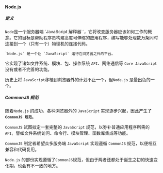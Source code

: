 #### Node.js

##### 定义
`Node`是一个服务器端 `JavaScript 解释器``，它将改变服务器应该如何工作的概念。它的目标是帮助程序员构建高度可伸缩的应用程序，编写能够处理数万条同时连接到一个（只有一个）物理机的连接代码。

    `Node.js` 是一个让 `JavaScript` 运行在浏览器之外的平台。

它实现了诸如文件系统、模块、包、操作系统 `API`、网络通信等 `Core JavaScript` 没有或者不完善的功能。

历史上将 `JavaScript`移植到浏览器外的计划不止一个，但`Node.js` 是最出色的一个。

##### CommonJS 规范
随着`Node.js` 的成功，各种浏览器外的 `JavaScript` 实现逐步兴起，因此产生了 **`CommonJS 规范`**。

`CommonJS` 试图拟定一套完整的 `JavaScript` 规范，以弥补普通应用程序所需的 `API`，譬如文件系统访问、命令行、模块管理、函数库集成等功能。

`CommonJS` 制定者希望众多服务端 `JavaScript` 实现遵循 `CommonJS` 规范，以便相互兼容和代码复用。

`Node.js` 的部份实现遵循了`CommonJS`规范，但由于两者还都处于诞生之初的快速变化期，也会有不一致的地方。
